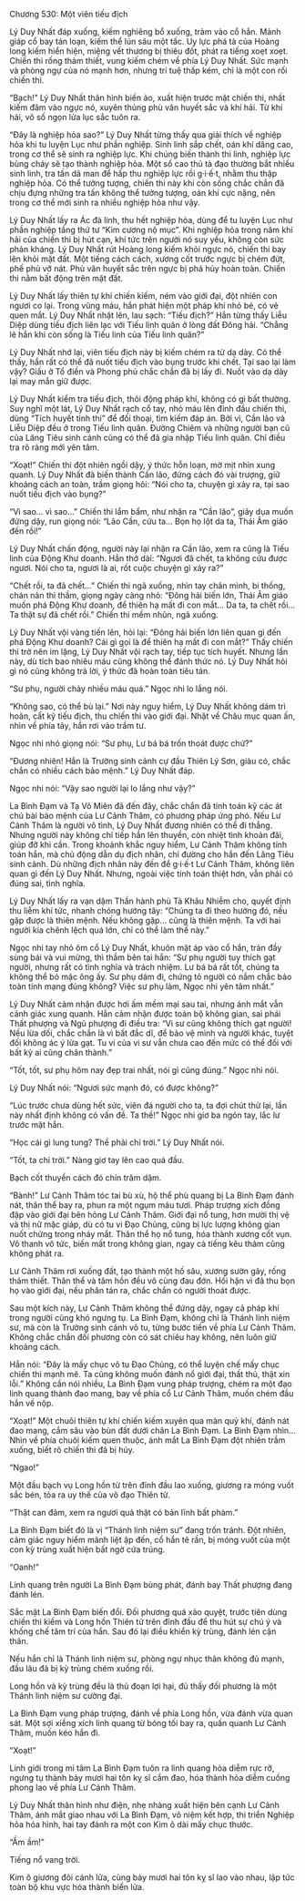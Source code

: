 Chương 530: Một viên tiếu địch

Lý Duy Nhất đáp xuống, kiếm nghiêng bổ xuống, trảm vào cổ hắn. Mảnh giáp cổ bay tán loạn, kiếm thể lún sâu một tấc. Uy lực phá tà của Hoàng long kiếm hiển hiện, miệng vết thương bị thiêu đốt, phát ra tiếng xoẹt xoẹt. Chiến thi rống thảm thiết, vung kiếm chém về phía Lý Duy Nhất. Sức mạnh và phòng ngự của nó mạnh hơn, nhưng trí tuệ thấp kém, chỉ là một con rối chiến thi.

“Bạch!” Lý Duy Nhất thân hình biến ảo, xuất hiện trước mặt chiến thi, nhất kiếm đâm vào ngực nó, xuyên thủng phù văn huyết sắc và khí hải. Từ khí hải, vô số ngọn lửa lục sắc tuôn ra.

“Đây là nghiệp hỏa sao?” Lý Duy Nhất từng thấy qua giải thích về nghiệp hỏa khi tu luyện Lục như phần nghiệp. Sinh linh sắp chết, oán khí dâng cao, trong cơ thể sẽ sinh ra nghiệp lực. Khi chúng biến thành thi linh, nghiệp lực bùng cháy sẽ tạo thành nghiệp hỏa. Một số cao thủ tà đạo thường bắt nhiều sinh linh, tra tấn dã man để hấp thu nghiệp lực rồi g·i·ế·t, nhằm thu thập nghiệp hỏa. Có thể tưởng tượng, chiến thi này khi còn sống chắc chắn đã chịu đựng những tra tấn không thể tưởng tượng, oán khí cực nặng, nên trong cơ thể mới sinh ra nhiều nghiệp hỏa như vậy.

Lý Duy Nhất lấy ra Ác đà linh, thu hết nghiệp hỏa, dùng để tu luyện Lục như phần nghiệp tầng thứ tư “Kim cương nộ mục”. Khi nghiệp hỏa trong năm khí hải của chiến thi bị hút cạn, khí tức trên người nó suy yếu, không còn sức phản kháng. Lý Duy Nhất rút Hoàng long kiếm khỏi ngực nó, chiến thi bay lên khỏi mặt đất. Một tiếng cách cách, xương cốt trước ngực bị chém đứt, phế phủ vỡ nát. Phù văn huyết sắc trên ngực bị phá hủy hoàn toàn. Chiến thi nằm bất động trên mặt đất.

Lý Duy Nhất lấy thiên tự khí chiến kiếm, ném vào giới đại, đột nhiên con ngươi co lại. Trong vũng máu, hắn phát hiện một pháp khí nhỏ bé, có vẻ quen mắt. Lý Duy Nhất nhặt lên, lau sạch: “Tiếu địch?” Hắn từng thấy Liễu Diệp dùng tiếu địch liên lạc với Tiếu linh quân ở lòng đất Đông hải. “Chẳng lẽ hắn khi còn sống là Tiếu linh của Tiếu linh quân?”

Lý Duy Nhất nhớ lại, viên tiếu địch này bị kiếm chém ra từ dạ dày. Có thể thấy, hắn rất có thể đã nuốt tiếu địch vào bụng trước khi chết. Tại sao lại làm vậy? Giấu ở Tổ điền và Phong phủ chắc chắn đã bị lấy đi. Nuốt vào dạ dày lại may mắn giữ được.

Lý Duy Nhất kiểm tra tiếu địch, thôi động pháp khí, không có gì bất thường. Suy nghĩ một lát, Lý Duy Nhất rạch cổ tay, nhỏ máu lên đỉnh đầu chiến thi, dùng “Tích huyết tỉnh thi” để đối thoại, tìm kiếm đáp án. Bởi vì, Cần lão và Liễu Diệp đều ở trong Tiếu linh quân. Đường Chiêm và những người bạn cũ của Lăng Tiêu sinh cảnh cũng có thể đã gia nhập Tiếu linh quân. Chỉ điều tra rõ ràng mới yên tâm.

“Xoạt!” Chiến thi đột nhiên ngồi dậy, ý thức hỗn loạn, mờ mịt nhìn xung quanh. Lý Duy Nhất đã biến thành Cần lão, đứng cách đó vài trượng, giữ khoảng cách an toàn, trầm giọng hỏi: “Nói cho ta, chuyện gì xảy ra, tại sao nuốt tiếu địch vào bụng?”

“Vì sao... vì sao...” Chiến thi lẩm bẩm, như nhận ra “Cần lão”, giãy dụa muốn đứng dậy, run giọng nói: “Lão Cần, cứu ta... Bọn họ lột da ta, Thái Âm giáo đến rồi!”

Lý Duy Nhất chấn động, người này lại nhận ra Cần lão, xem ra cũng là Tiếu linh của Động Khư doanh. Hắn thở dài: “Ngươi đã chết, ta không cứu được ngươi. Nói cho ta, ngươi là ai, rốt cuộc chuyện gì xảy ra?”

“Chết rồi, ta đã chết...” Chiến thi ngã xuống, nhìn tay chân mình, bi thống, chán nản thì thầm, giọng ngày càng nhỏ: “Đông hải biến lớn, Thái Âm giáo muốn phá Động Khư doanh, để thiên hạ mất đi con mắt... Da ta, ta chết rồi... Ta thật sự đã chết rồi.” Chiến thi mềm nhũn, ngã xuống.

Lý Duy Nhất vội vàng tiến lên, hỏi lại: “Đông hải biến lớn liên quan gì đến phá Động Khư doanh? Cái gì gọi là để thiên hạ mất đi con mắt?” Thấy chiến thi trở nên im lặng, Lý Duy Nhất vội rạch tay, tiếp tục tích huyết. Nhưng lần này, dù tích bao nhiêu máu cũng không thể đánh thức nó. Lý Duy Nhất hỏi gì nó cũng không trả lời, ý thức đã hoàn toàn tiêu tán.

“Sư phụ, người chảy nhiều máu quá.” Ngọc nhi lo lắng nói.

“Không sao, có thể bù lại.” Nơi này nguy hiểm, Lý Duy Nhất không dám trì hoãn, cất kỹ tiếu địch, thu chiến thi vào giới đại. Nhặt về Châu mục quan ấn, nhìn về phía tây, hắn rơi vào trầm tư.

Ngọc nhi nhỏ giọng nói: “Sư phụ, Lư bá bá trốn thoát được chứ?”

“Đương nhiên! Hắn là Trường sinh cảnh cự đầu Thiên Lý Sơn, giàu có, chắc chắn có nhiều cách bảo mệnh.” Lý Duy Nhất đáp.

Ngọc nhi nói: “Vậy sao người lại lo lắng như vậy?”

La Bình Đạm và Tạ Vô Miên đã đến đây, chắc chắn đã tính toán kỹ các át chủ bài bảo mệnh của Lư Cảnh Thâm, có phương pháp ứng phó. Nếu Lư Cảnh Thâm là người vô tình, Lý Duy Nhất đương nhiên có thể đi thẳng. Nhưng người này không chỉ tiếp hắn lên thuyền, còn nhiệt tình khoản đãi, giúp đỡ khi cần. Trong khoảnh khắc nguy hiểm, Lư Cảnh Thâm không tính toán hắn, mà chủ động dẫn dụ địch nhân, chỉ đường cho hắn đến Lăng Tiêu sinh cảnh. Dù những địch nhân này đến để g·i·ế·t Lư Cảnh Thâm, không liên quan gì đến Lý Duy Nhất. Nhưng, ngoài việc tính toán thiệt hơn, vẫn phải có đúng sai, tình nghĩa.

Lý Duy Nhất lấy ra vạn dặm Thần hành phù Tả Khâu Nhiễm cho, quyết định thu liễm khí tức, nhanh chóng hướng tây: “Chúng ta đi theo hướng đó, nếu gặp được là thiên mệnh. Nếu không gặp... cũng là thiên mệnh. Ta với hai người kia chênh lệch quá lớn, chỉ có thể làm thế này.”

Ngọc nhi tay nhỏ ôm cổ Lý Duy Nhất, khuôn mặt áp vào cổ hắn, tràn đầy sùng bái và vui mừng, thì thầm bên tai hắn: “Sư phụ người tuy thích gạt người, nhưng rất có tình nghĩa và trách nhiệm. Lư bá bá rất tốt, chúng ta không thể bỏ mặc ông ấy. Sư phụ dám đi, chứng tỏ người có nắm chắc bảo toàn tính mạng đúng không? Việc sư phụ làm, Ngọc nhi yên tâm nhất.”

Lý Duy Nhất cảm nhận được hơi ấm mềm mại sau tai, nhưng ánh mắt vẫn cảnh giác xung quanh. Hắn cảm nhận được toàn bộ không gian, sai phái Thất phượng và Ngũ phượng đi điều tra: “Vi sư cũng không thích gạt người! Nếu lừa dối, chắc chắn là vì bất đắc dĩ, để bảo vệ mình và người khác, tuyệt đối không ác ý lừa gạt. Tu vi của vi sư vẫn chưa cao đến mức có thể đối với bất kỳ ai cũng chân thành.”

“Tốt, tốt, sư phụ hôm nay đẹp trai nhất, nói gì cũng đúng.” Ngọc nhi nói.

Lý Duy Nhất nói: “Ngươi sức mạnh đó, có được không?”

“Lúc trước chưa dùng hết sức, viên đá người cho ta, ta đợi chút thử lại, lần này nhất định không có vấn đề. Ta thề!” Ngọc nhi giơ ba ngón tay, lắc lư trước mặt hắn.

“Học cái gì lung tung? Thề phải chỉ trời.” Lý Duy Nhất nói.

“Tốt, ta chỉ trời.” Nàng giơ tay lên cao quá đầu.

Bạch cốt thuyền cách đó chín trăm dặm.

“Bành!” Lư Cảnh Thâm tóc tai bù xù, hộ thể phù quang bị La Bình Đạm đánh nát, thân thể bay ra, phun ra một ngụm máu tươi. Pháp trượng xích đồng đập vào giới đại bên hông Lư Cảnh Thâm. Giới đại nổ tung, hơn mười thị vệ và thị nữ mặc giáp, dù có tu vi Đạo Chủng, cũng bị lực lượng không gian nuốt chửng trong nháy mắt. Thân thể họ nổ tung, hóa thành xương cốt vụn. Vô thanh vô tức, biến mất trong không gian, ngay cả tiếng kêu thảm cũng không phát ra.

Lư Cảnh Thâm rơi xuống đất, tạo thành một hố sâu, xương sườn gãy, rống thảm thiết. Thân thể và tâm hồn đều vô cùng đau đớn. Hối hận vì đã thu bọn họ vào giới đại, nếu phân tán ra, chắc chắn có người thoát được.

Sau một kích này, Lư Cảnh Thâm không thể đứng dậy, ngay cả pháp khí trong người cũng khó ngưng tụ. La Bình Đạm, không chỉ là Thánh linh niệm sư, mà còn là Trường sinh cảnh võ tu, từng bước tiến về phía Lư Cảnh Thâm. Không chắc chắn đối phương còn có sát chiêu hay không, nên luôn giữ khoảng cách.

Hắn nói: “Đây là mấy chục võ tu Đạo Chủng, có thể luyện chế mấy chục chiến thi mạnh mẽ. Ta cũng không muốn đánh nổ giới đại, thất thủ, thật xin lỗi.” Không cần nói nhiều, La Bình Đạm vung pháp trượng, chém ra một đạo linh quang thành đao mang, bay về phía cổ Lư Cảnh Thâm, muốn chém đầu hắn về nộp.

“Xoạt!” Một chuôi thiên tự khí chiến kiếm xuyên qua màn quỷ khí, đánh nát đao mang, cắm sâu vào bùn đất dưới chân La Bình Đạm. La Bình Đạm nhìn...
Nhìn về phía chuôi kiếm quen thuộc, ánh mắt La Bình Đạm đột nhiên trầm xuống, biết rõ chiến thi đã bị hủy.

“Ngao!”

Một đầu bạch vụ Long hồn từ trên đỉnh đầu lao xuống, giương ra móng vuốt sắc bén, tỏa ra uy thế của võ đạo Thiên tử.

“Thật can đảm, xem ra ngươi quả thật có bản lĩnh bất phàm.”

La Bình Đạm biết đó là vị “Thánh linh niệm sư” đang trốn tránh. Đột nhiên, cảm giác nguy hiểm mãnh liệt ập đến, cổ hắn tê rần, bị móng vuốt của một con kỳ trùng xuất hiện bất ngờ cứa trúng.

“Oanh!”

Linh quang trên người La Bình Đạm bùng phát, đánh bay Thất phượng đang đánh lén.

Sắc mặt La Bình Đạm biến đổi. Đối phương quá xảo quyệt, trước tiên dùng chiến thi kiếm và Long hồn Thiên tử trên đỉnh đầu để thu hút sự chú ý và khống chế tâm trí của hắn. Sau đó lại điều khiển kỳ trùng, đánh lén cận thân.

Nếu hắn chỉ là Thánh linh niệm sư, phòng ngự nhục thân không đủ mạnh, đầu lâu đã bị kỳ trùng chém xuống rồi.

Long hồn và kỳ trùng đều là thủ đoạn lợi hại, đủ thấy đối phương là một Thánh linh niệm sư cường đại.

La Bình Đạm vung pháp trượng, đánh về phía Long hồn, vừa đánh vừa quan sát. Một sợi xiềng xích linh quang từ bóng tối bay ra, quấn quanh Lư Cảnh Thâm, muốn kéo hắn đi.

“Xoạt!”

Linh giới trong mi tâm La Bình Đạm tuôn ra linh quang hỏa diễm rực rỡ, ngưng tụ thành bảy mươi hai tôn kỵ sĩ cầm đao, hóa thành hỏa diễm cuồng phong lao về phía Lư Cảnh Thâm.

Lý Duy Nhất thân hình như điện, nhẹ nhàng xuất hiện bên cạnh Lư Cảnh Thâm, ánh mắt giao nhau với La Bình Đạm, võ niệm kết hợp, thi triển Nghiệp hỏa hóa hình, hai tay đánh ra một con Kim ô dài mấy chục thước.

“Ầm ầm!”

Tiếng nổ vang trời.

Kim ô giương đôi cánh lửa, cùng bảy mươi hai tôn kỵ sĩ lao vào nhau, lập tức toàn bộ khu vực hóa thành biển lửa.
